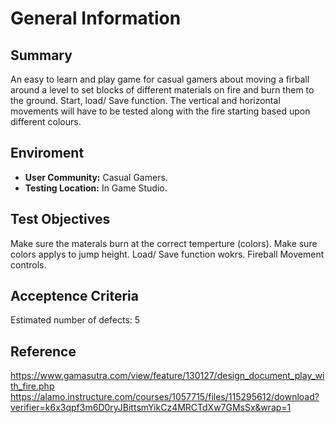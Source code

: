 # General Information

## Summary
An easy to learn and play game for casual gamers about moving a firball around a level to set blocks of different materials on fire and burn them to the ground. 
Start, load/ Save function. The vertical and horizontal movements will have to be tested along with the fire starting based upon different colours. 

## Enviroment
- **User Community:** Casual Gamers.
- **Testing Location:** In Game Studio.
## Test Objectives
Make sure the materals burn at the correct temperture (colors). 
Make sure colors applys to jump height. 
Load/ Save function wokrs.
Fireball Movement controls.
## Acceptence Criteria
Estimated number of defects: 5
## Reference
https://www.gamasutra.com/view/feature/130127/design_document_play_with_fire.php
https://alamo.instructure.com/courses/1057715/files/115295612/download?verifier=k6x3qpf3m6D0ryJBittsmYikCz4MRCTdXw7GMsSx&wrap=1
